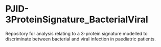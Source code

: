 # PJID-3ProteinSignature_BacterialViral
Repository for analysis relating to a 3-protein signature modelled to discriminate between bacterial and viral infection in paediatric patients. 
